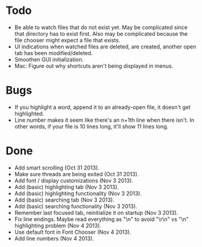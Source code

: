 Todo
====

* Be able to watch files that do not exist yet. May be complicated since that
  directory has to exist first. Also may be complicated because the file
  chooser might expect a file that exists.
* UI indications when watched files are deleted, are created, another open tab
  has been modified/deleted.
* Smoothen GUI initialization.
* Mac: Figure out why shortcuts aren't being displayed in menus.

Bugs
====
* If you highlight a word, append it to an already-open file, it doesn't
  get highlighted.
* Line number makes it seem like there's an n+1th line when there isn't. In
  other words, if your file is 10 lines long, it'll show 11 lines long.

Done
====
* Add smart scrolling (Oct 31 2013).
* Make sure threads are being exited (Oct 31 2013).
* Add font / display customizations (Nov 3 2013).
* Add (basic) highlighting tab (Nov 3 2013).
* Add (basic) highlighting functionality (Nov 3 2013).
* Add (basic) searching tab (Nov 3 2013).
* Add (basic) searching functionality (Nov 3 2013).
* Remember last focused tab, reinitialize it on startup (Nov 3 2013).
* Fix line endings. Maybe read everything as "\n" to avoid "\r\n" vs "\n"
  highlighting problem (Nov 4 2013).
* Use default font in Font Chooser (Nov 4 2013).
* Add line numbers (Nov 4 2013).
